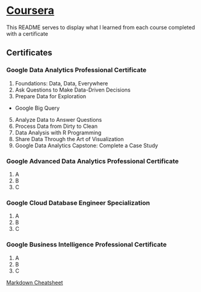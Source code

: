 # [Coursera](https://www.coursera.org/)

This README serves to display what I learned from each course completed with a certificate

## Certificates

### Google Data Analytics Professional Certificate
1. Foundations: Data, Data, Everywhere
2. Ask Questions to Make Data-Driven Decisions
3. Prepare Data for Exploration
  - Google Big Query
5. Analyze Data to Answer Questions
6. Process Data from Dirty to Clean
7. Data Analysis with R Programming
8. Share Data Through the Art of Visualization 
9. Google Data Analytics Capstone: Complete a Case Study

### Google Advanced Data Analytics Professional Certificate
1. A
2. B
3. C

### Google Cloud Database Engineer Specialization
1. A
2. B
3. C

### Google Business Intelligence Professional Certificate
1. A
2. B
3. C

[Markdown Cheatsheet](https://github.com/adam-p/markdown-here/wiki/Markdown-Cheatsheet)  
